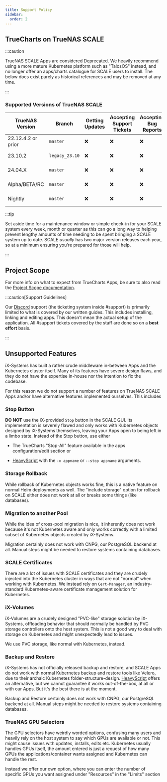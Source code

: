 ```yaml
---
title: Support Policy
sidebar:
  order: 2
---
```


## TrueCharts on TrueNAS SCALE

:::caution

TrueNAS SCALE Apps are considered Deprecated. We heavily recommend using a more mature Kubernetes platform such as "TalosOS" instead, and no longer offer an apps/charts catalogue for SCALE users to install. The below docs exist purely as historical references and may be removed at any time.

:::

### Supported Versions of TrueNAS SCALE

| TrueNAS Version    | Branch         | Getting Updates | Accepting Support Tickets | Accepting Bug Reports | Notes                                                                                          |
| ------------------ | -------------- | --------------- | ------------------------- | --------------------- | ---------------------------------------------------------------------------------------------- |
| 22.12.4.2 or prior | `master`       | ❌              | ❌                        | ❌                    | SCALE is deprecated |
| 23.10.2            | `legacy_23.10` | ❌              | ❌                        | ❌                    | SCALE is deprecated |
| 24.04.X            | `master`       | ❌              | ❌                        | ❌                    | SCALE is deprecated |
| Alpha/BETA/RC      | `master`       | ❌              | ❌                        | ❌                    | SCALE is deprecated |
| Nightly            | `master`       | ❌              | ❌                        | ❌                    | SCALE is deprecated |

:::tip

Set aside time for a maintenance window or simple check-in for your SCALE system every week, month or quarter as this can go a long way to helping prevent lengthy amounts of time needing to be spent bringing a SCALE system up to date. SCALE _usually_ has two major version releases each year, so at a minimum ensuring you're prepared for those will help.

:::

## Project Scope

For more info on what to expect from TrueCharts Apps, be sure to also read the [Project Scope documentation](/general/scope).

:::caution[Support Guidelines]

Our [Discord](/s/discord) support (the ticketing system inside #support) is primarily limited to what is covered by our written guides. This includes installing, linking and editing apps. This doesn't mean the actual setup of the application. All #support tickets covered by the staff are done so on a **best effort** basis.

:::

## Unsupported Features

iX-Systems has built a rather crude middleware in-between Apps and the Kubernetes cluster itself. Many of its features have severe design flaws, and they do not have the expertise in-house nor the intention to fix the codebase.

For this reason we do not support a number of features on TrueNAS SCALE Apps and/or have alternative features implemented ourselves. This includes

### Stop Button

**DO NOT** use the iX-provided `Stop` button in the SCALE GUI. Its implementation is severely flawed and only works with Kubernetes objects designed by iX-Systems themselves, leaving your Apps open to being left in a limbo state.
Instead of the Stop button, use either

- The TrueCharts "Stop-All" feature available in the apps configuration/edit section or

- [HeavyScript](https://github.com/Heavybullets8/heavy_script) with the `-x appname` or `--stop appname` arguments.

### Storage Rollback

While rollback of Kubernetes objects works fine, this is a native feature on normal Helm deployments as well.
The "include storage" option for rollback on SCALE either does not work at all or breaks some things (like databases).

### Migration to another Pool

While the idea of cross-pool migration is nice, it inherently does not work because it's not Kubernetes aware and only works correctly with a limited subset of Kubernetes objects created by iX-Systems.

Migration certainly does not work with CNPG, our PostgreSQL backend at all.
Manual steps might be needed to restore systems containing databases.

### SCALE Certificates

There are a lot of issues with SCALE certificates and they are crudely injected into the Kubernetes cluster in ways that are not "normal" when working with Kubernetes.
We instead rely on `Cert-Manager`, an industry-standard Kubernetes-aware certificate management solution for Kubernetes.

### iX-Volumes

iX-Volumes are a crudely designed "PVC-like" storage solution by iX-Systems, offloading behavior that should normally be handled by PVC storage controllers onto the host system.
This is not a good way to deal with storage on Kubernetes and might unexpectedly lead to issues.

We use PVC storage, like normal with Kubernetes, instead.

### Backup and Restore

iX-Systems has not officially released backup and restore, and SCALE Apps do not work with normal Kubernetes backup and restore tools like Velero, due to their archaic Kubernetes folder-structure-design.
[HeavyScript](https://github.com/Heavybullets8/heavy_script) offers an alternative, but we cannot guarantee it works out-of-the-box, at all or with our Apps. But it's the best there is at the moment.

Backup and Restore certainly does not work with CNPG, our PostgreSQL backend at all. Manual steps might be needed to restore systems containing databases.

### TrueNAS GPU Selectors

The GPU selectors have weirdly worded options, confusing many users and heavily rely on the host system to say which GPUs are available or not. This might cause issues with updates, installs, edits etc.
Kubernetes usually handles GPUs itself, the amount entered is just a request of how many GPUs the applications/container wants assigned and Kubernetes can handle the rest.

Instead we offer our own option, where you can enter the number of specific GPUs you want assigned under "Resources" in the "Limits" section
